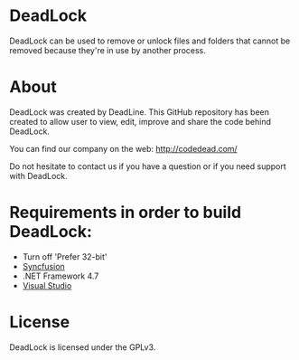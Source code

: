 # DeadLock
DeadLock can be used to remove or unlock files and folders that cannot be removed because they're in use by another process.

# About
DeadLock was created by DeadLine. This GitHub repository has been created to allow user to view, edit, improve and share the code behind DeadLock.

You can find our company on the web:
http://codedead.com/

Do not hesitate to contact us if you have a question or if you need support with DeadLock.

# Requirements in order to build DeadLock:
* Turn off 'Prefer 32-bit'
* [Syncfusion](https://www.syncfusion.com/products/communitylicense)
* .NET Framework 4.7
* [Visual Studio](https://visualstudio.com)

# License
DeadLock is licensed under the GPLv3.
